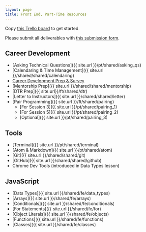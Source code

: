 ```yaml
---
layout: page
title: Front End, Part-Time Resources
---
```


<!-- add URL for board once board is made -->
<p>Copy <a href="" target="blank">this Trello board</a> to get started.</p>

Please submit all deliverables with <a href="" target="_blank">this submission form</a>.

## Career Development

* [Asking Technical Questions]({{ site.url }}/pt/shared/asking_qs) 
* [Calendaring & Time Management]({{ site.url }}/shared/shared/calendaring)
* <a href="https://careerdev.turing.edu/module-1-prework/index" target="_blank">Career Development Prep & Survey</a>
* [Mentorship Prep]({{ site.url }}/shared/shared/mentorship)
* [DTR Prep]({{ site.url}}/ft/shared/dtr)
* [Letter to Instructors]({{ site.url }}/shared/shared/letter)
* [Pair Programming]({{ site.url }}/ft/shared/pairing)
  - [For Session 3]({{ site.url }}/pt/shared/pairing_1)
  - [For Session 5]({{ site.url }}/pt/shared/pairing_2)
  - [Optional]({{ site.url }}/pt/shared/pairing_3)


## Tools

* [Terminal]({{ site.url }}/pt/shared/terminal)
* [Atom & Markdown]({{ site.url }}/pt/shared/atom)
* [Git]({{ site.url }}/shared/shared/git)
* [GitHub]({{ site.url }}/shared/shared/github)
* Chrome Dev Tools (introduced in Data Types lesson)

## JavaScript

* [Data Types]({{ site.url }}/shared/fe/data_types)
* [Arrays]({{ site.url }}/shared/fe/arrays)
* [Conditionals]({{ site.url }}/shared/fe/conditionals)
* [For Statements]({{ site.url }}/shared/fe/for)
* [Object Literals]({{ site.url }}/shared/fe/objects)
* [Functions]({{ site.url }}/shared/fe/functions)
* [Classes]({{ site.url }}/shared/fe/classes)

<br>
<br>
<br>